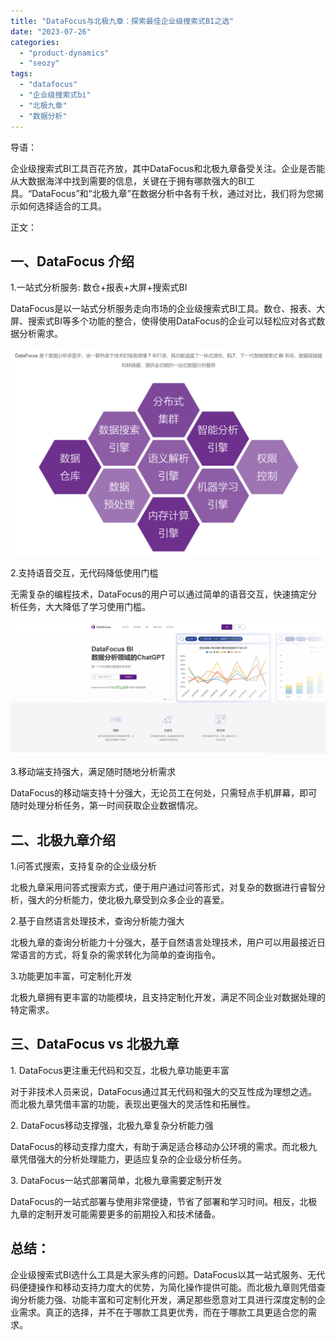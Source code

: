 ```yaml
---
title: "DataFocus与北极九章：探索最佳企业级搜索式BI之选"
date: "2023-07-26"
categories: 
  - "product-dynamics"
  - "seozy"
tags: 
  - "datafocus"
  - "企业级搜索式bi"
  - "北极九章"
  - "数据分析"
---
```


导语：

企业级搜索式BI工具百花齐放，其中DataFocus和北极九章备受关注。企业是否能从大数据海洋中找到需要的信息，关键在于拥有哪款强大的BI工具。“DataFocus”和“北极九章”在数据分析中各有千秋，通过对比，我们将为您揭示如何选择适合的工具。

正文：

## 一、DataFocus 介绍

1.一站式分析服务: 数仓+报表+大屏+搜索式BI

DataFocus是以一站式分析服务走向市场的企业级搜索式BI工具。数仓、报表、大屏、搜索式BI等多个功能的整合，使得使用DataFocus的企业可以轻松应对各式数据分析需求。

![](images/1686877183-%E5%BE%AE%E4%BF%A1%E6%88%AA%E5%9B%BE_20230616085835.png)

2.支持语音交互，无代码降低使用门槛

无需复杂的编程技术，DataFocus的用户可以通过简单的语音交互，快速搞定分析任务，大大降低了学习使用门槛。

![](images/1685086845-%E5%BE%AE%E4%BF%A1%E6%88%AA%E5%9B%BE_20230526103410.png)

3.移动端支持强大，满足随时随地分析需求

DataFocus的移动端支持十分强大，无论员工在何处，只需轻点手机屏幕，即可随时处理分析任务，第一时间获取企业数据情况。

## 二、北极九章介绍

1.问答式搜索，支持复杂的企业级分析

北极九章采用问答式搜索方式，便于用户通过问答形式，对复杂的数据进行睿智分析，强大的分析能力，使北极九章受到众多企业的喜爱。

2.基于自然语言处理技术，查询分析能力强大

北极九章的查询分析能力十分强大，基于自然语言处理技术，用户可以用最接近日常语言的方式，将复杂的需求转化为简单的查询指令。

3.功能更加丰富，可定制化开发

北极九章拥有更丰富的功能模块，且支持定制化开发，满足不同企业对数据处理的特定需求。

## 三、DataFocus vs 北极九章

1\. DataFocus更注重无代码和交互，北极九章功能更丰富

对于非技术人员来说，DataFocus通过其无代码和强大的交互性成为理想之选。而北极九章凭借丰富的功能，表现出更强大的灵活性和拓展性。

2\. DataFocus移动支撑强，北极九章复杂分析能力强

DataFocus的移动支撑力度大，有助于满足适合移动办公环境的需求。而北极九章凭借强大的分析处理能力，更适应复杂的企业级分析任务。

3\. DataFocus一站式部署简单，北极九章需要定制开发

DataFocus的一站式部署与使用非常便捷，节省了部署和学习时间。相反，北极九章的定制开发可能需要更多的前期投入和技术储备。

## 总结：

企业级搜索式BI选什么工具是大家头疼的问题。DataFocus以其一站式服务、无代码便捷操作和移动支持力度大的优势，为简化操作提供可能。而北极九章则凭借查询分析能力强、功能丰富和可定制化开发，满足那些愿意对工具进行深度定制的企业需求。真正的选择，并不在于哪款工具更优秀，而在于哪款工具更适合您的需求。
